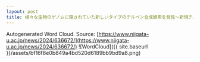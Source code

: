 ```yaml
---
layout: post
title: 様々な生物のゲノムに隠されていた新しいタイプのテルペン合成酵素を発見～新規テルペン類の大量発掘に期待～
---
```

Autogenerated Word Cloud.
Source\: [https://www.niigata-u.ac.jp/news/2024/636672/](https://www.niigata-u.ac.jp/news/2024/636672/)
![WordCloud]({{ site.baseurl }}/assets/bf16f8e0b849a4bd520d6189bb9bd9a8.png)